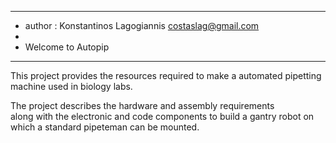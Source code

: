 *************************************
*	author : Konstantinos Lagogiannis costaslag@gmail.com
*
*	Welcome to Autopip
***********************

This project provides the resources required to make a automated pipetting machine
used in biology labs.

The project describes the hardware  and assembly requirements  
along with the electronic and code components to build a gantry robot on which a 
standard pipeteman can be mounted.

 


